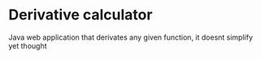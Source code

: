 # Derivative calculator
Java web application that derivates any given function, it doesnt simplify yet thought

